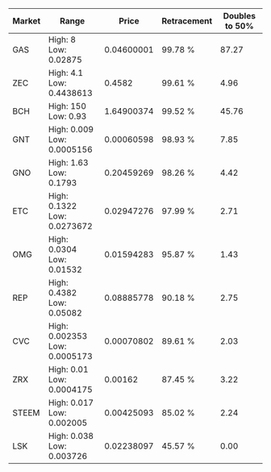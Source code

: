 | Market | Range | Price| Retracement | Doubles to 50% |
| --- | --- | --- | --- | --- |
| GAS | High: 8<br />Low: 0.02875 | 0.04600001 | 99.78 % | 87.27 |
| ZEC | High: 4.1<br />Low: 0.4438613 | 0.4582 | 99.61 % | 4.96 |
| BCH | High: 150<br />Low: 0.93 | 1.64900374 | 99.52 % | 45.76 |
| GNT | High: 0.009<br />Low: 0.0005156 | 0.00060598 | 98.93 % | 7.85 |
| GNO | High: 1.63<br />Low: 0.1793 | 0.20459269 | 98.26 % | 4.42 |
| ETC | High: 0.1322<br />Low: 0.0273672 | 0.02947276 | 97.99 % | 2.71 |
| OMG | High: 0.0304<br />Low: 0.01532 | 0.01594283 | 95.87 % | 1.43 |
| REP | High: 0.4382<br />Low: 0.05082 | 0.08885778 | 90.18 % | 2.75 |
| CVC | High: 0.002353<br />Low: 0.0005173 | 0.00070802 | 89.61 % | 2.03 |
| ZRX | High: 0.01<br />Low: 0.0004175 | 0.00162 | 87.45 % | 3.22 |
| STEEM | High: 0.017<br />Low: 0.002005 | 0.00425093 | 85.02 % | 2.24 |
| LSK | High: 0.038<br />Low: 0.003726 | 0.02238097 | 45.57 % | 0.00 |

